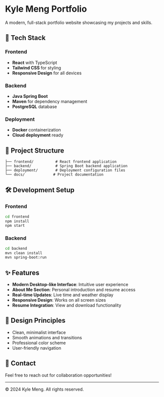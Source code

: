 # Kyle Meng Portfolio

A modern, full-stack portfolio website showcasing my projects and skills.

## 🚀 Tech Stack

### Frontend
- **React** with TypeScript
- **Tailwind CSS** for styling
- **Responsive Design** for all devices

### Backend
- **Java Spring Boot**
- **Maven** for dependency management
- **PostgreSQL** database

### Deployment
- **Docker** containerization
- **Cloud deployment** ready

## 📁 Project Structure

```
├── frontend/          # React frontend application
├── backend/           # Spring Boot backend application  
├── deployment/        # Deployment configuration files
└── docs/             # Project documentation
```

## 🛠️ Development Setup

### Frontend
```bash
cd frontend
npm install
npm start
```

### Backend
```bash
cd backend
mvn clean install
mvn spring-boot:run
```

## ✨ Features

- **Modern Desktop-like Interface**: Intuitive user experience
- **About Me Section**: Personal introduction and resume access
- **Real-time Updates**: Live time and weather display
- **Responsive Design**: Works on all screen sizes
- **Resume Integration**: View and download functionality

## 🎨 Design Principles

- Clean, minimalist interface
- Smooth animations and transitions
- Professional color scheme
- User-friendly navigation

## 📧 Contact

Feel free to reach out for collaboration opportunities!

---

© 2024 Kyle Meng. All rights reserved. 